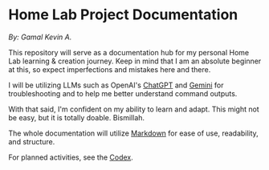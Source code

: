 # Home Lab Project Documentation
*By: Gamal Kevin A.*

This repository will serve as a documentation hub for my personal Home Lab learning & creation journey. 
Keep in mind that I am an absolute beginner at this, so expect imperfections and mistakes here and there.

I will be utilizing LLMs such as OpenAI's [ChatGPT](https://chatgpt.com/) and [Gemini](https://gemini.google.com/app) for troubleshooting and to help me better understand command outputs.

With that said, I'm confident on my ability to learn and adapt. This might not be easy, but it is totally doable. 
Bismillah.

The whole documentation will utilize [Markdown](https://www.markdownguide.org/cheat-sheet/) for ease of use, readability, and structure.

For planned activities, see the [Codex](https://github.com/gamalkevin/home-lab-docs/blob/main/README.md).
